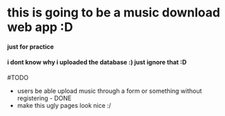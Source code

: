 # this is going to be a music download web app :D
#### just for practice 

#### i dont know why i uploaded the database :) just ignore that :D


#TODO

- users be able upload music through a form or something without registering - DONE
- make this ugly pages look nice :/


